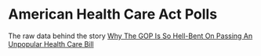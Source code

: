 # American Health Care Act Polls

The raw data behind the story [Why The GOP Is So Hell-Bent On Passing An Unpopular Health Care Bill](https://fivethirtyeight.com/features/why-the-gop-is-so-hell-bent-on-passing-an-unpopular-health-care-bill)
